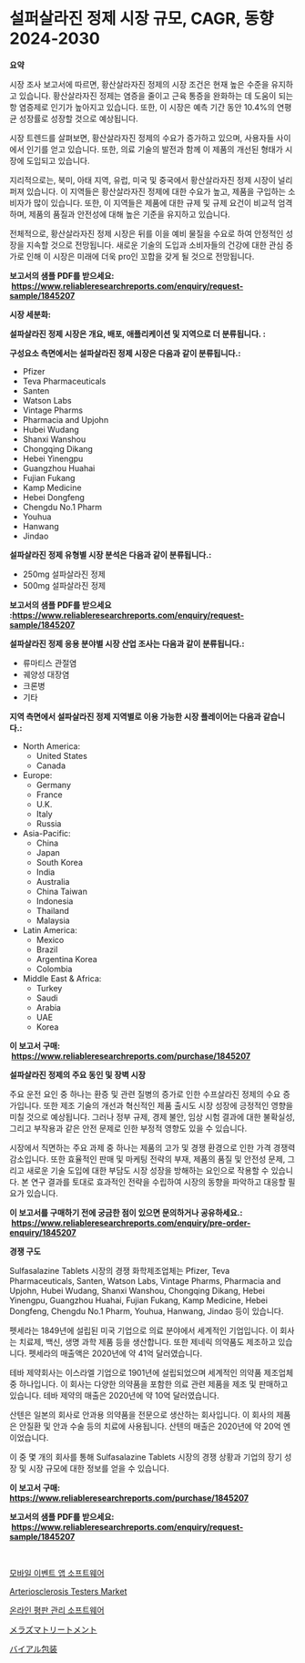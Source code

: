 <p><h1>설퍼살라진 정제 시장 규모, CAGR, 동향 2024-2030</h1></p><p><strong>요약</strong></p>
<p><p>시장 조사 보고서에 따르면, 황산살라자진 정제의 시장 조건은 현재 높은 수준을 유지하고 있습니다. 황산살라자진 정제는 염증을 줄이고 근육 통증을 완화하는 데 도움이 되는 항 염증제로 인기가 높아지고 있습니다. 또한, 이 시장은 예측 기간 동안 10.4%의 연평균 성장률로 성장할 것으로 예상됩니다.</p><p>시장 트렌드를 살펴보면, 황산살라자진 정제의 수요가 증가하고 있으며, 사용자들 사이에서 인기를 얻고 있습니다. 또한, 의료 기술의 발전과 함께 이 제품의 개선된 형태가 시장에 도입되고 있습니다.</p><p>지리적으로는, 북미, 아태 지역, 유럽, 미국 및 중국에서 황산살라자진 정제 시장이 널리 퍼져 있습니다. 이 지역들은 황산살라자진 정제에 대한 수요가 높고, 제품을 구입하는 소비자가 많이 있습니다. 또한, 이 지역들은 제품에 대한 규제 및 규제 요건이 비교적 엄격하며, 제품의 품질과 안전성에 대해 높은 기준을 유지하고 있습니다.</p><p>전체적으로, 황산살라자진 정제 시장은 뒤를 이을 예비 물질을 수요로 하여 안정적인 성장을 지속할 것으로 전망됩니다. 새로운 기술의 도입과 소비자들의 건강에 대한 관심 증가로 인해 이 시장은 미래에 더욱 pro인 꼬합을 갖게 될 것으로 전망됩니다.</p></p>
<p><strong>보고서의 샘플 PDF를 받으세요: &nbsp;<a href="https://www.reliableresearchreports.com/enquiry/request-sample/1845207">https://www.reliableresearchreports.com/enquiry/request-sample/1845207</a></strong></p>
<p><strong>시장 세분화:</strong></p>
<p><strong> 설파살라진 정제 시장은 개요, 배포, 애플리케이션 및 지역으로 더 분류됩니다. :</strong></p>
<p><strong>구성요소 측면에서는 설파살라진 정제 시장은 다음과 같이 분류됩니다.:</strong></p>
<p><ul><li>Pfizer</li><li>Teva Pharmaceuticals</li><li>Santen</li><li>Watson Labs</li><li>Vintage Pharms</li><li>Pharmacia and Upjohn</li><li>Hubei Wudang</li><li>Shanxi Wanshou</li><li>Chongqing Dikang</li><li>Hebei Yinengpu</li><li>Guangzhou Huahai</li><li>Fujian Fukang</li><li>Kamp Medicine</li><li>Hebei Dongfeng</li><li>Chengdu No.1 Pharm</li><li>Youhua</li><li>Hanwang</li><li>Jindao</li></ul></p>
<p><strong> 설파살라진 정제 유형별 시장 분석은 다음과 같이 분류됩니다.:</strong></p>
<p><ul><li>250mg 설파살라진 정제</li><li>500mg 설파살라진 정제</li></ul></p>
<p><strong>보고서의 샘플 PDF를 받으세요 :<a href="https://www.reliableresearchreports.com/enquiry/request-sample/1845207">https://www.reliableresearchreports.com/enquiry/request-sample/1845207</a></strong></p>
<p><strong> 설파살라진 정제 응용 분야별 시장 산업 조사는 다음과 같이 분류됩니다.:</strong></p>
<p><ul><li>류마티스 관절염</li><li>궤양성 대장염</li><li>크론병</li><li>기타</li></ul></p>
<p><strong>지역 측면에서 설파살라진 정제 지역별로 이용 가능한 시장 플레이어는 다음과 같습니다.:</strong></p>
<p><ul>
    <li>
        North America:
        <ul>
            <li>United States</li>
            <li>Canada</li>
        </ul>
    </li>
    <li>
        Europe:
        <ul>
            <li>Germany</li>
            <li>France</li>
            <li>U.K.</li>
            <li>Italy</li>
            <li>Russia</li>
        </ul>
    </li>
    <li>
        Asia-Pacific:
        <ul>
            <li>China</li>
            <li>Japan</li>
            <li>South Korea</li>
            <li>India</li>
            <li>Australia</li>
            <li>China Taiwan</li>
            <li>Indonesia</li>
            <li>Thailand</li>
            <li>Malaysia</li>
        </ul>
    </li>
    <li>
        Latin America:
        <ul>
            <li>Mexico</li>
            <li>Brazil</li>
            <li>Argentina Korea</li>
            <li>Colombia</li>
        </ul>
    </li>
    <li>
        Middle East & Africa:
        <ul>
            <li>Turkey</li>
            <li>Saudi</li>
            <li>Arabia</li>
            <li>UAE</li>
            <li>Korea</li>
        </ul>
    </li>
    </ul></p>
<p><strong>이 보고서 구매: &nbsp;<a href="https://www.reliableresearchreports.com/purchase/1845207">https://www.reliableresearchreports.com/purchase/1845207</a></strong></p>
<p><strong>설파살라진 정제의 주요 동인 및 장벽 시장</strong></p>
<p><p>주요 운전 요인 중 하나는 환증 및 관련 질병의 증가로 인한 수프살라진 정제의 수요 증가입니다. 또한 제조 기술의 개선과 혁신적인 제품 출시도 시장 성장에 긍정적인 영향을 미칠 것으로 예상됩니다. 그러나 정부 규제, 경제 불안, 임상 시험 결과에 대한 불확실성, 그리고 부작용과 같은 안전 문제로 인한 부정적 영향도 있을 수 있습니다.</p><p>시장에서 직면하는 주요 과제 중 하나는 제품의 고가 및 경쟁 환경으로 인한 가격 경쟁력 감소입니다. 또한 효율적인 판매 및 마케팅 전략의 부재, 제품의 품질 및 안전성 문제, 그리고 새로운 기술 도입에 대한 부담도 시장 성장을 방해하는 요인으로 작용할 수 있습니다. 본 연구 결과를 토대로 효과적인 전략을 수립하여 시장의 동향을 파악하고 대응할 필요가 있습니다.</p></p>
<p><strong>이 보고서를 구매하기 전에 궁금한 점이 있으면 문의하거나 공유하세요.: &nbsp;<a href="https://www.reliableresearchreports.com/enquiry/pre-order-enquiry/1845207">https://www.reliableresearchreports.com/enquiry/pre-order-enquiry/1845207</a></strong></p>
<p><strong>경쟁 구도</strong></p>
<p><p>Sulfasalazine Tablets 시장의 경쟁 화학제조업체는 Pfizer, Teva Pharmaceuticals, Santen, Watson Labs, Vintage Pharms, Pharmacia and Upjohn, Hubei Wudang, Shanxi Wanshou, Chongqing Dikang, Hebei Yinengpu, Guangzhou Huahai, Fujian Fukang, Kamp Medicine, Hebei Dongfeng, Chengdu No.1 Pharm, Youhua, Hanwang, Jindao 등이 있습니다. </p><p>펫세라는 1849년에 설립된 미국 기업으로 의료 분야에서 세계적인 기업입니다. 이 회사는 치료제, 백신, 생명 과학 제품 등을 생산합니다. 또한 제네릭 의약품도 제조하고 있습니다. 펫세라의 매출액은 2020년에 약 41억 달러였습니다.</p><p>테바 제약회사는 이스라엘 기업으로 1901년에 설립되었으며 세계적인 의약품 제조업체 중 하나입니다. 이 회사는 다양한 의약품을 포함한 의료 관련 제품을 제조 및 판매하고 있습니다. 테바 제약의 매출은 2020년에 약 10억 달러였습니다.</p><p>산텐은 일본의 회사로 안과용 의약품을 전문으로 생산하는 회사입니다. 이 회사의 제품은 안질환 및 안과 수술 등의 치료에 사용됩니다. 산텐의 매출은 2020년에 약 20억 엔이었습니다.</p><p>이 중 몇 개의 회사를 통해 Sulfasalazine Tablets 시장의 경쟁 상황과 기업의 장기 성장 및 시장 규모에 대한 정보를 얻을 수 있습니다.</p></p>
<p><strong>이 보고서 구매: &nbsp; <a href="https://www.reliableresearchreports.com/purchase/1845207">https://www.reliableresearchreports.com/purchase/1845207</a></strong></p>
<p><strong>보고서의 샘플 PDF를 받으세요: &nbsp;<a href="https://www.reliableresearchreports.com/enquiry/request-sample/1845207">https://www.reliableresearchreports.com/enquiry/request-sample/1845207</a></strong><strong></strong></p>
<p>&nbsp;</p>
<p><p><a href="https://medium.com/@c-davies1/%EB%AA%A8%EB%B0%94%EC%9D%BC-%EC%9D%B4%EB%B2%A4%ED%8A%B8-%EC%95%B1-%EC%86%8C%ED%94%84%ED%8A%B8%EC%9B%A8%EC%96%B4-%EC%8B%9C%EC%9E%A5-%EB%B6%84%EC%84%9D-%EA%B8%80%EB%A1%9C%EB%B2%8C-%EC%82%B0%EC%97%85-%EC%A0%84%EB%A7%9D-%EB%B0%8F-%EC%98%88%EC%B8%A1-2024%EB%85%84%EB%B6%80%ED%84%B0-2031%EB%85%84-47d671e5bf3f">모바일 이벤트 앱 소프트웨어</a></p><p><a href="https://github.com/sofayahoo2023/Market-Research-Report-List-3/blob/main/arteriosclerosis-testers-market.md">Arteriosclerosis Testers Market</a></p><p><a href="https://medium.com/@c-davies1/%EC%98%A8%EB%9D%BC%EC%9D%B8-%ED%8F%89%ED%8C%90-%EA%B4%80%EB%A6%AC-%EC%86%8C%ED%94%84%ED%8A%B8%EC%9B%A8%EC%96%B4-%EC%8B%9C%EC%9E%A5-%EB%B3%B4%EA%B3%A0%EC%84%9C%EC%97%90%EC%84%9C-%EC%9D%B4-%EC%8B%9C%EC%9E%A5%EC%9D%98-%EC%B5%9C%EC%8B%A0-%ED%8A%B8%EB%A0%8C%EB%93%9C%EC%99%80-%EC%84%B1%EC%9E%A5-%EA%B8%B0%ED%9A%8C%EA%B0%80-%EA%B3%B5%EA%B0%9C%EB%90%98%EC%97%88%EC%8A%B5%EB%8B%88%EB%8B%A4-f613bf620be7">온라인 평판 관리 소프트웨어</a></p><p><a href="https://medium.com/@myrtiswest1/%E3%83%A1%E3%83%A9%E3%82%B9%E3%83%9E%E6%B2%BB%E7%99%82%E5%B8%82%E5%A0%B4%E3%81%AE%E8%A6%8F%E6%A8%A1%E3%81%AF-%E3%82%B0%E3%83%AD%E3%83%BC%E3%83%90%E3%83%AB%E7%94%A3%E6%A5%AD%E3%81%AE%E4%B8%AD%E3%81%A7%E6%9C%80%E9%81%A9%E3%81%AA%E3%83%9E%E3%83%BC%E3%82%B1%E3%83%86%E3%82%A3%E3%83%B3%E3%82%B0%E3%83%81%E3%83%A3%E3%83%8D%E3%83%AB%E3%82%92%E7%A4%BA%E3%81%97%E3%81%A6%E3%81%84%E3%81%BE%E3%81%99-01f758030d54">メラズマトリートメント</a></p><p><a href="https://github.com/vhemk0794148/Market-Research-Report-List-1/blob/main/9246402186292.md">バイアル包装</a></p></p>